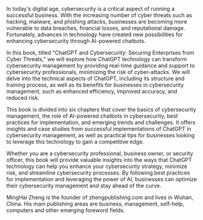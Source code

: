 
In today's digital age, cybersecurity is a critical aspect of running a successful business. With the increasing number of cyber threats such as hacking, malware, and phishing attacks, businesses are becoming more vulnerable to data breaches, financial losses, and reputational damage. Fortunately, advances in technology have created new possibilities for enhancing cybersecurity through AI-powered chatbots.

In this book, titled "ChatGPT and Cybersecurity: Securing Enterprises from Cyber Threats," we will explore how ChatGPT technology can transform cybersecurity management by providing real-time guidance and support to cybersecurity professionals, minimizing the risk of cyber-attacks. We will delve into the technical aspects of ChatGPT, including its structure and training process, as well as its benefits for businesses in cybersecurity management, such as enhanced efficiency, improved accuracy, and reduced risk.

This book is divided into six chapters that cover the basics of cybersecurity management, the role of AI-powered chatbots in cybersecurity, best practices for implementation, and emerging trends and challenges. It offers insights and case studies from successful implementations of ChatGPT in cybersecurity management, as well as practical tips for businesses looking to leverage this technology to gain a competitive edge.

Whether you are a cybersecurity professional, business owner, or security officer, this book will provide valuable insights into the ways that ChatGPT technology can help you enhance your cybersecurity strategy, minimize risk, and streamline cybersecurity processes. By following best practices for implementation and leveraging the power of AI, businesses can optimize their cybersecurity management and stay ahead of the curve.

MingHai Zheng is the founder of zhengpublishing.com and lives in Wuhan, China. His main publishing areas are business, management, self-help, computers and other emerging foreword fields.
